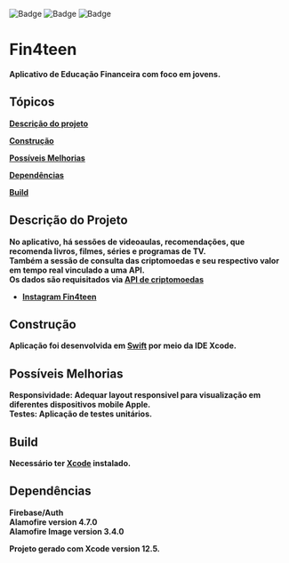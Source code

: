 ![Badge](https://img.shields.io/badge/Swift-FA7343?style=for-the-badge&logo=swift&logoColor=white) ![Badge](https://img.shields.io/badge/iOS-000000?style=for-the-badge&logo=Apple&logoColor=white) ![Badge](https://img.shields.io/badge/Criptos-000000?style=for-the-badge&logo=bitcoin&logoColor=white)



# Fin4teen

<b>Aplicativo de Educação Financeira com foco em jovens.<br>

## Tópicos 

 [Descrição do projeto](#descrição-do-projeto)
 
 [Construção](#construção)
 
 [Possíveis Melhorias](#possíveis-melhorias)
 
 [Dependências](#dependencias)
 
 
 [Build](#build)

## Descrição do Projeto
<b>No aplicativo, há sessões de videoaulas, recomendações, que recomenda livros, filmes, séries e programas de TV. <br>
<b>Também a sessão de consulta das criptomoedas e seu respectivo valor em tempo real vinculado a uma API.<br>
<b>Os dados são requisitados via [API de criptomoedas](https://www.coinapi.io)<br>

* [Instagram Fin4teen](https://www.instagram.com/fin4teenapp/)
 

## Construção
Aplicação foi desenvolvida em [Swift](https://www.apple.com/br/swift/) por meio da IDE Xcode.

## Possíveis Melhorias
<b>Responsividade</b>: Adequar layout responsivel para visualização em diferentes dispositivos mobile Apple.<br>
<b>Testes</b>: Aplicação de testes unitários.

## Build
Necessário ter [Xcode](https://developer.apple.com/xcode/) instalado.

## Dependências
<b>Firebase/Auth<br>
<b>Alamofire version 4.7.0<br>
<b>Alamofire Image version 3.4.0<br>
 

Projeto gerado com Xcode version 12.5.
